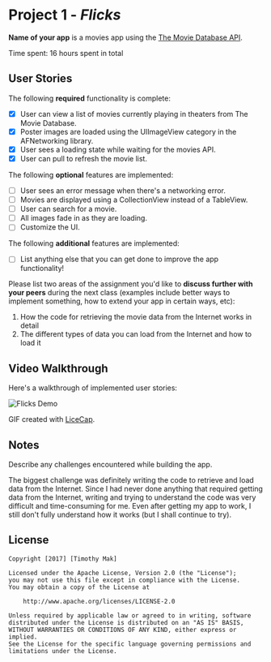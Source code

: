 # Project 1 - *Flicks*

**Name of your app** is a movies app using the [The Movie Database API](http://docs.themoviedb.apiary.io/#).

Time spent: 16 hours spent in total

## User Stories

The following **required** functionality is complete:

- [X] User can view a list of movies currently playing in theaters from The Movie Database.
- [X] Poster images are loaded using the UIImageView category in the AFNetworking library.
- [X] User sees a loading state while waiting for the movies API.
- [X] User can pull to refresh the movie list.

The following **optional** features are implemented:

- [ ] User sees an error message when there's a networking error.
- [ ] Movies are displayed using a CollectionView instead of a TableView.
- [ ] User can search for a movie.
- [ ] All images fade in as they are loading.
- [ ] Customize the UI.

The following **additional** features are implemented:

- [ ] List anything else that you can get done to improve the app functionality!

Please list two areas of the assignment you'd like to **discuss further with your peers** during the next class (examples include better ways to implement something, how to extend your app in certain ways, etc):

1. How the code for retrieving the movie data from the Internet works in detail
2. The different types of data you can load from the Internet and how to load it

## Video Walkthrough 

Here's a walkthrough of implemented user stories:

<img src='http://i.imgur.com/vs1P5wI.gif' title='Flicks Demo' width='' alt='Flicks Demo' />

GIF created with [LiceCap](http://www.cockos.com/licecap/).

## Notes

Describe any challenges encountered while building the app.

   The biggest challenge was definitely writing the code to retrieve and load data from the Internet. Since I 
had never done anything that required getting data from the Internet, writing and trying to understand the code
was very difficult and time-consuming for me. Even after getting my app to work, I still don't fully understand
how it works (but I shall continue to try).

## License

    Copyright [2017] [Timothy Mak]

    Licensed under the Apache License, Version 2.0 (the "License");
    you may not use this file except in compliance with the License.
    You may obtain a copy of the License at

        http://www.apache.org/licenses/LICENSE-2.0

    Unless required by applicable law or agreed to in writing, software
    distributed under the License is distributed on an "AS IS" BASIS,
    WITHOUT WARRANTIES OR CONDITIONS OF ANY KIND, either express or implied.
    See the License for the specific language governing permissions and
    limitations under the License.
